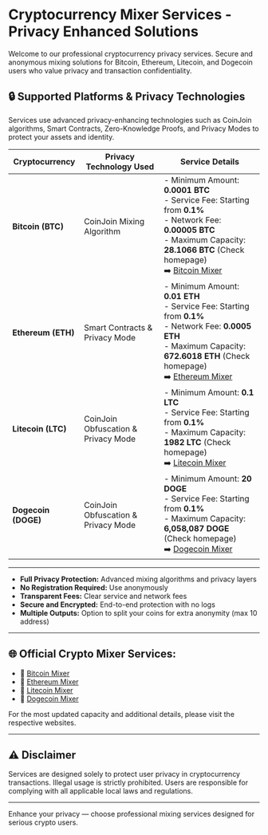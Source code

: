# Cryptocurrency Mixer Services - Privacy Enhanced Solutions

Welcome to our professional cryptocurrency privacy services. Secure and anonymous mixing solutions for Bitcoin, Ethereum, Litecoin, and Dogecoin users who value privacy and transaction confidentiality.

## 🔒 Supported Platforms & Privacy Technologies

Services use advanced privacy-enhancing technologies such as CoinJoin algorithms, Smart Contracts, Zero-Knowledge Proofs, and Privacy Modes to protect your assets and identity.

| Cryptocurrency   | Privacy Technology Used                      | Service Details                                                                                                                                           |
|------------------|----------------------------------------------|-----------------------------------------------------------------------------------------------------------------------------------------------------------|
| **Bitcoin (BTC)**  | CoinJoin Mixing Algorithm                    | - Minimum Amount: **0.0001 BTC**<br>- Service Fee: Starting from **0.1%**<br>- Network Fee: **0.00005 BTC**<br>- Maximum Capacity: **28.1066 BTC** (Check homepage)<br>➡️ [Bitcoin Mixer](https://btchero.pro/?p=414548) |
| **Ethereum (ETH)** | Smart Contracts & Privacy Mode               | - Minimum Amount: **0.01 ETH**<br>- Service Fee: Starting from **0.1%**<br>- Network Fee: **0.0005 ETH**<br>- Maximum Capacity: **672.6018 ETH** (Check homepage)<br>➡️ [Ethereum Mixer](https://ethhero.pro/?p=414548) |
| **Litecoin (LTC)** | CoinJoin Obfuscation & Privacy Mode          | - Minimum Amount: **0.1 LTC**<br>- Service Fee: Starting from **0.1%**<br>- Maximum Capacity: **1982 LTC** (Check homepage)<br>➡️ [Litecoin Mixer](https://ltchero.pro/?p=414548) |
| **Dogecoin (DOGE)**| CoinJoin Obfuscation & Privacy Mode          | - Minimum Amount: **20 DOGE**<br>- Service Fee: Starting from **0.1%**<br>- Maximum Capacity: **6,058,087 DOGE** (Check homepage)<br>➡️ [Dogecoin Mixer](https://dogehero.pro/?p=414548) |

---

- **Full Privacy Protection:** Advanced mixing algorithms and privacy layers
- **No Registration Required:** Use anonymously
- **Transparent Fees:** Clear service and network fees
- **Secure and Encrypted:** End-to-end protection with no logs
- **Multiple Outputs:** Option to split your coins for extra anonymity (max 10 address)

---

## 🌐 Official Crypto Mixer Services:
- 🔗 [Bitcoin Mixer](https://btchero.pro/?p=414548)
- 🔗 [Ethereum Mixer](https://ethhero.pro/?p=414548)
- 🔗 [Litecoin Mixer](https://ltchero.pro/?p=414548)
- 🔗 [Dogecoin Mixer](https://dogehero.pro/?p=414548)


For the most updated capacity and additional details, please visit the respective websites.

---

## ⚠️ Disclaimer
Services are designed solely to protect user privacy in cryptocurrency transactions. Illegal usage is strictly prohibited. Users are responsible for complying with all applicable local laws and regulations.

---

Enhance your privacy — choose professional mixing services designed for serious crypto users.
